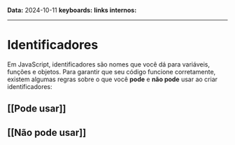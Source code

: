 
**Data:** 2024-10-11
**keyboards:** 
**links internos:** 
___
# Identificadores

Em JavaScript, identificadores são nomes que você dá para variáveis, funções e objetos. Para garantir que seu código funcione corretamente, existem algumas regras sobre o que você **pode** e **não pode** usar ao criar identificadores:

## [[Pode usar]]

## [[Não pode usar]]



